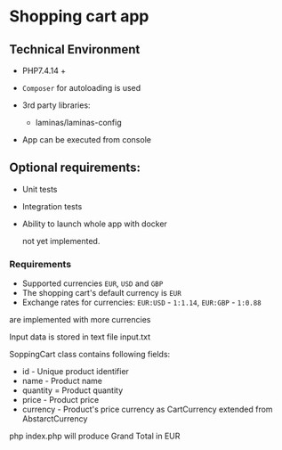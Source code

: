 # Shopping cart app

## Technical Environment

- PHP7.4.14 +
- `Composer` for autoloading is used
- 3rd party libraries:
  - laminas/laminas-config
    
- App can be executed from console 

## Optional  requirements: 

- Unit tests
- Integration tests
- Ability to launch whole app with docker
  
  not yet implemented.


### Requirements 

- Supported currencies `EUR`, `USD` and `GBP` 
- The shopping cart's default currency is `EUR` 
- Exchange rates for currencies: `EUR:USD` - `1:1.14`, `EUR:GBP` - `1:0.88`

are implemented with more currencies

Input data is stored in text file input.txt

SoppingCart class contains following fields:

 - id   - Unique product identifier
 - name - Product name
 - quantity = Product quantity
 - price - Product price
 - currency - Product's price currency as CartCurrency extended from AbstarctCurrency

php index.php will produce Grand Total in EUR


